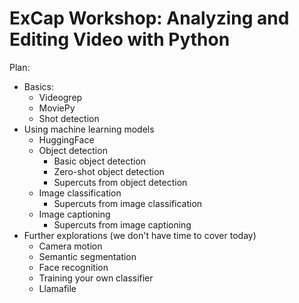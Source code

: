 # ExCap Workshop: Analyzing and Editing Video with Python

Plan:

- Basics:
    - Videogrep
    - MoviePy
    - Shot detection
- Using machine learning models
    - HuggingFace
    - Object detection
        - Basic object detection
        - Zero-shot object detection
        - Supercuts from object detection
    - Image classification
        - Supercuts from image classification
    - Image captioning
        - Supercuts from image captioning
- Further explorations (we don't have time to cover today)
    - Camera motion
    - Semantic segmentation 
    - Face recognition 
    - Training your own classifier 
    - Llamafile 